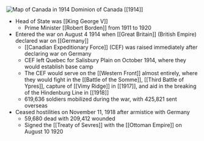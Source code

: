 
![Map of Canada in 1914](https://nzhistory.govt.nz/files/styles/fullsize/public/Canada_1000.jpg?itok=Rn0IAuF4)
Dominion of Canada [[1914]]

- Head of State was [[King George V]]
	- Prime Minister [[Robert Borden]] from 1911 to 1920
- Entered the war on August 4 1914 when [[Great Britain]] (British Empire) declared war on [[Germany]]
	- [[Canadian Expeditionary Force]] (CEF) was raised immediately after declaring war on Germany
	- CEF left Quebec for Salisbury Plain on October 1914, where they would establish base camp
	- The CEF would serve on the [[Western Front]] almost entirely, where they would fight in the [[Battle of the Somme]], [[Third Battle of Ypres]], capture of [[Vimy Ridge]] in [[1917]], and aid in the breaking of the Hindenburg Line in [[1918]] 
	- 619,636 soldiers mobilized during the war, with 425,821 sent overseas
- Ceased hostilities on November 11, 1918 after armistice with Germany
	- 59,680 dead with 209,412 wounded
	- Signed the [[Treaty of Sevres]] with the [[Ottoman Empire]] on August 10 1920